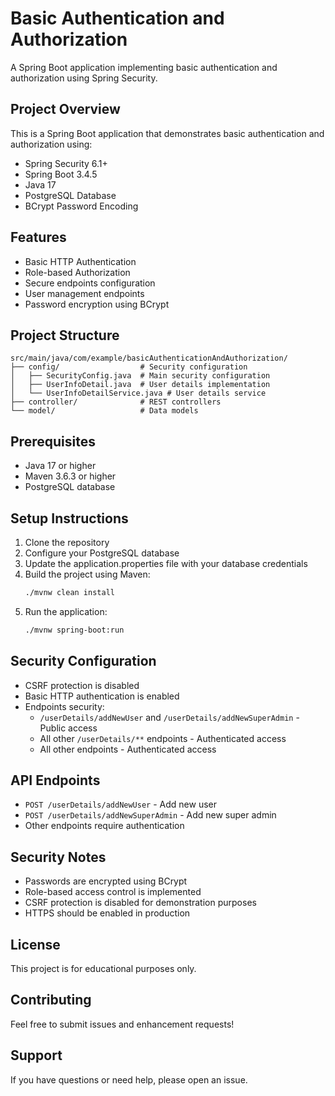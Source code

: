 # Basic Authentication and Authorization

A Spring Boot application implementing basic authentication and authorization using Spring Security.

## Project Overview

This is a Spring Boot application that demonstrates basic authentication and authorization using:
- Spring Security 6.1+
- Spring Boot 3.4.5
- Java 17
- PostgreSQL Database
- BCrypt Password Encoding

## Features

- Basic HTTP Authentication
- Role-based Authorization
- Secure endpoints configuration
- User management endpoints
- Password encryption using BCrypt

## Project Structure

```
src/main/java/com/example/basicAuthenticationAndAuthorization/
├── config/                  # Security configuration
│   ├── SecurityConfig.java  # Main security configuration
│   ├── UserInfoDetail.java  # User details implementation
│   └── UserInfoDetailService.java # User details service
├── controller/              # REST controllers
└── model/                   # Data models
```

## Prerequisites

- Java 17 or higher
- Maven 3.6.3 or higher
- PostgreSQL database

## Setup Instructions

1. Clone the repository
2. Configure your PostgreSQL database
3. Update the application.properties file with your database credentials
4. Build the project using Maven:
   ```bash
   ./mvnw clean install
   ```
5. Run the application:
   ```bash
   ./mvnw spring-boot:run
   ```

## Security Configuration

- CSRF protection is disabled
- Basic HTTP authentication is enabled
- Endpoints security:
  - `/userDetails/addNewUser` and `/userDetails/addNewSuperAdmin` - Public access
  - All other `/userDetails/**` endpoints - Authenticated access
  - All other endpoints - Authenticated access

## API Endpoints

- `POST /userDetails/addNewUser` - Add new user
- `POST /userDetails/addNewSuperAdmin` - Add new super admin
- Other endpoints require authentication

## Security Notes

- Passwords are encrypted using BCrypt
- Role-based access control is implemented
- CSRF protection is disabled for demonstration purposes
- HTTPS should be enabled in production

## License

This project is for educational purposes only.

## Contributing

Feel free to submit issues and enhancement requests!

## Support

If you have questions or need help, please open an issue.
